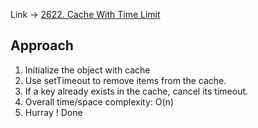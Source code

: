 Link -> [2622. Cache With Time Limit](https://leetcode.com/problems/cache-with-time-limit/?envType=study-plan-v2&envId=30-days-of-javascript)

## Approach
1. Initialize the object with cache
2. Use setTimeout to remove items from the cache.
3. If a key already exists in the cache, cancel its timeout.
4. Overall time/space complexity: O(n)
5. Hurray ! Done
